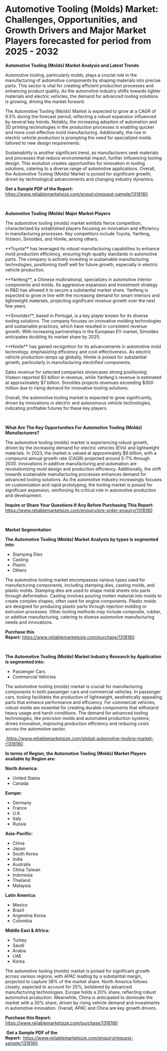<p><h1>Automotive Tooling (Molds) Market: Challenges, Opportunities, and Growth Drivers and Major Market Players forecasted for period from 2025 - 2032</h1></p><p><strong>Automotive Tooling (Molds) Market Analysis and Latest Trends</strong></p>
<p><p>Automotive tooling, particularly molds, plays a crucial role in the manufacturing of automotive components by shaping materials into precise parts. This sector is vital for creating efficient production processes and enhancing product quality. As the automotive industry shifts towards lighter materials and electric vehicles, the demand for advanced tooling solutions is growing, driving the market forward.</p><p>The Automotive Tooling (Molds) Market is expected to grow at a CAGR of 9.5% during the forecast period, reflecting a robust expansion influenced by several key trends. Notably, the increasing adoption of automation and 3D printing technologies in the production processes is enabling quicker and more cost-effective mold manufacturing. Additionally, the rise in electric vehicle production is prompting the need for specialized molds tailored to new design requirements. </p><p>Sustainability is another significant trend, as manufacturers seek materials and processes that reduce environmental impact, further influencing tooling design. This evolution creates opportunities for innovation in tooling solutions, catering to a diverse range of automotive applications. Overall, the Automotive Tooling (Molds) Market is poised for significant growth, driven by technological advancements and changing industry dynamics.</p></p>
<p><strong>Get a Sample PDF of the Report:&nbsp;</strong> <a href="https://www.reliablemarketsize.com/enquiry/request-sample/1318180?utm_campaign=1998&utm_medium=2&utm_source=Github&utm_content=ia&utm_term=12042025&utm_id=automotive-tooling-molds">https://www.reliablemarketsize.com/enquiry/request-sample/1318180</a></p>
<p>&nbsp;</p>
<p><strong>Automotive Tooling (Molds) Major Market Players</strong></p>
<p><p>The automotive tooling (molds) market exhibits fierce competition, characterized by established players focusing on innovation and efficiency in manufacturing processes. Key competitors include Toyota, Yanfeng, Visteon, Simoldes, and Himile, among others.</p><p>**Toyota** has leveraged its robust manufacturing capabilities to enhance mold production efficiency, ensuring high-quality standards in automotive parts. The company is actively investing in sustainable manufacturing technologies, positioning itself well for future growth, especially in electric vehicle production.</p><p>**Yanfeng**, a Chinese multinational, specializes in automotive interior components and molds. Its aggressive expansion and investment strategy in R&D has allowed it to secure a substantial market share. Yanfeng is expected to grow in line with the increasing demand for smart interiors and lightweight materials, projecting significant revenue growth over the next few years.</p><p>**Simoldes**, based in Portugal, is a key player known for its diverse tooling solutions. The company focuses on innovative molding technologies and sustainable practices, which have resulted in consistent revenue growth. With increasing partnerships in the European EV market, Simoldes anticipates doubling its market share by 2025.</p><p>**Himile** has gained recognition for its advancements in automotive mold technology, emphasizing efficiency and cost-effectiveness. As electric vehicle production ramps up globally, Himile is poised for substantial growth, particularly in manufacturing electrified components.</p><p>Sales revenue for selected companies showcases strong positioning: Visteon reported $3 billion in revenue, while Yanfeng's revenue is estimated at approximately $7 billion. Simoldes projects revenues exceeding $300 million due to rising demand for innovative tooling solutions.</p><p>Overall, the automotive tooling market is expected to grow significantly, driven by innovations in electric and autonomous vehicle technologies, indicating profitable futures for these key players.</p></p>
<p>&nbsp;</p>
<p><strong>What Are The Key Opportunities For Automotive Tooling (Molds) Manufacturers?</strong></p>
<p><p>The automotive tooling (molds) market is experiencing robust growth, driven by the increasing demand for electric vehicles (EVs) and lightweight materials. In 2023, the market is valued at approximately $6 billion, with a compound annual growth rate (CAGR) projected around 5-7% through 2030. Innovations in additive manufacturing and automation are revolutionizing mold design and production efficiency. Additionally, the shift towards sustainable manufacturing processes enhances demand for advanced tooling solutions. As the automotive industry increasingly focuses on customization and rapid prototyping, the tooling market is poised for significant expansion, reinforcing its critical role in automotive production and development.</p></p>
<p><strong>Inquire or Share Your Questions If Any Before Purchasing This Report:</strong> <a href="https://www.reliablemarketsize.com/enquiry/pre-order-enquiry/1318180?utm_campaign=1998&utm_medium=2&utm_source=Github&utm_content=ia&utm_term=12042025&utm_id=automotive-tooling-molds">https://www.reliablemarketsize.com/enquiry/pre-order-enquiry/1318180</a></p>
<p>&nbsp;</p>
<p><strong>Market Segmentation</strong></p>
<p><strong>The Automotive Tooling (Molds) Market Analysis by types is segmented into:</strong></p>
<p><ul><li>Stamping Dies</li><li>Casting</li><li>Plastic</li><li>Others</li></ul></p>
<p><p>The automotive tooling market encompasses various types used for manufacturing components, including stamping dies, casting molds, and plastic molds. Stamping dies are used to shape metal sheets into parts through deformation. Casting involves pouring molten material into molds to create complex shapes, often used for engine components. Plastic molds are designed for producing plastic parts through injection molding or extrusion processes. Other tooling methods may include composite, rubber, or additive manufacturing, catering to diverse automotive manufacturing needs and innovations.</p></p>
<p><strong>Purchase this Report:&nbsp;</strong><a href="https://www.reliablemarketsize.com/purchase/1318180?utm_campaign=1998&utm_medium=2&utm_source=Github&utm_content=ia&utm_term=12042025&utm_id=automotive-tooling-molds">https://www.reliablemarketsize.com/purchase/1318180</a></p>
<p>&nbsp;</p>
<p><strong>The Automotive Tooling (Molds) Market Industry Research by Application is segmented into:</strong></p>
<p><ul><li>Passenger Cars</li><li>Commercial Vehicles</li></ul></p>
<p><p>The automotive tooling (molds) market is crucial for manufacturing components in both passenger cars and commercial vehicles. In passenger cars, tooling facilitates the production of lightweight, aesthetically appealing parts that enhance performance and efficiency. For commercial vehicles, robust molds are essential for creating durable components that withstand heavy usage and harsh conditions. The demand for advanced tooling technologies, like precision molds and automated production systems, drives innovation, improving production efficiency and reducing costs across the automotive sector.</p></p>
<p><a href="https://www.reliablemarketsize.com/global-automotive-tooling-market-r1318180?utm_campaign=1998&utm_medium=2&utm_source=Github&utm_content=ia&utm_term=12042025&utm_id=automotive-tooling-molds">&nbsp;https://www.reliablemarketsize.com/global-automotive-tooling-market-r1318180</a></p>
<p><strong>In terms of Region, the Automotive Tooling (Molds) Market Players available by Region are:</strong></p>
<p>
    <p> <strong> North America: </strong>
        <ul>
            <li>United States</li>
            <li>Canada</li>
        </ul>
        </p> 
    <p> <strong> Europe: </strong>
        <ul>
            <li>Germany</li>
            <li>France</li>
            <li>U.K.</li>
            <li>Italy</li>
            <li>Russia</li>
        </ul>
        </p> 
    <p> <strong> Asia-Pacific: </strong>
        <ul>
            <li>China</li>
            <li>Japan</li>
            <li>South Korea</li>
            <li>India</li>
            <li>Australia</li>
            <li>China Taiwan</li>
            <li>Indonesia</li>
            <li>Thailand</li>
            <li>Malaysia</li>
        </ul>
        </p> 
    <p> <strong> Latin America: </strong>
        <ul>
            <li>Mexico</li>
            <li>Brazil</li>
            <li>Argentina Korea</li>
            <li>Colombia</li>
        </ul>
        </p> 
    <p> <strong> Middle East & Africa: </strong>
        <ul>
            <li>Turkey</li>
            <li>Saudi</li>
            <li>Arabia</li>
            <li>UAE</li>
            <li>Korea</li>
        </ul>
    </p>
    </p>
<p><p>The automotive tooling (molds) market is poised for significant growth across various regions, with APAC leading by a substantial margin, projected to capture 38% of the market share. North America follows closely, expected to account for 25%, bolstered by advanced manufacturing technologies. Europe holds a 20% share, reflecting robust automotive production. Meanwhile, China is anticipated to dominate the market with a 30% share, driven by rising vehicle demand and investments in automotive innovation. Overall, APAC and China are key growth drivers.</p></p>
<p><strong>Purchase this Report: </strong><a href="https://www.reliablemarketsize.com/purchase/1318180?utm_campaign=1998&utm_medium=2&utm_source=Github&utm_content=ia&utm_term=12042025&utm_id=automotive-tooling-molds">https://www.reliablemarketsize.com/purchase/1318180</a></p>
<p>&nbsp;<strong>Get a Sample PDF of the Report:&nbsp;&nbsp;</strong><a href="https://www.reliablemarketsize.com/enquiry/request-sample/1318180?utm_campaign=1998&utm_medium=2&utm_source=Github&utm_content=ia&utm_term=12042025&utm_id=automotive-tooling-molds">https://www.reliablemarketsize.com/enquiry/request-sample/1318180</a></p>
<p><strong></strong></p>
<p><p></p><p></p><p></p></p>